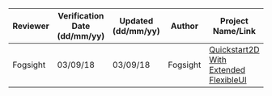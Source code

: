 |Reviewer|Verification Date (dd/mm/yy)|Updated (dd/mm/yy)|Author|Project Name/Link|Short Description|
|---|---|---|---|---|---|
|Fogsight|03/09/18|03/09/18|Fogsight|[Quickstart2D With Extended FlexibleUI](https://github.com/Fogsight/Quickstart2DWithExtendedFlexibleUI)|Template for the new Unity project with ExtendedFlexibleUI.|

